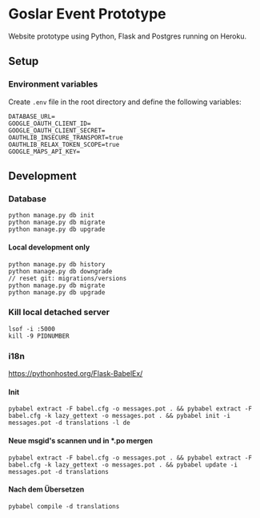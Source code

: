 # Goslar Event Prototype

Website prototype using Python, Flask and Postgres running on Heroku.

## Setup

### Environment variables

Create `.env` file in the root directory and define the following variables:

```
DATABASE_URL=
GOOGLE_OAUTH_CLIENT_ID=
GOOGLE_OAUTH_CLIENT_SECRET=
OAUTHLIB_INSECURE_TRANSPORT=true
OAUTHLIB_RELAX_TOKEN_SCOPE=true
GOOGLE_MAPS_API_KEY=
```

## Development

### Database

```
python manage.py db init
python manage.py db migrate
python manage.py db upgrade
```

#### Local development only

```
python manage.py db history
python manage.py db downgrade
// reset git: migrations/versions
python manage.py db migrate
python manage.py db upgrade
```

### Kill local detached server

```
lsof -i :5000
kill -9 PIDNUMBER
```

### i18n

<https://pythonhosted.org/Flask-BabelEx/>

#### Init

```
pybabel extract -F babel.cfg -o messages.pot . && pybabel extract -F babel.cfg -k lazy_gettext -o messages.pot . && pybabel init -i messages.pot -d translations -l de
```

#### Neue msgid's scannen und in *.po mergen

```
pybabel extract -F babel.cfg -o messages.pot . && pybabel extract -F babel.cfg -k lazy_gettext -o messages.pot . && pybabel update -i messages.pot -d translations
```

#### Nach dem Übersetzen

```
pybabel compile -d translations
```
